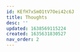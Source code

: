 ```yaml
---
id: KEfH7xSmO1tV7Oei42c6J
title: Thoughts
desc: ''
updated: 1638569115224
created: 1635631830527
nav_order: 2
---
```


